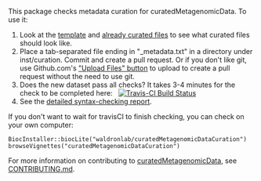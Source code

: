 This package checks metadata curation for curatedMetagenomicData. To use it:

1. Look at the [template](https://github.com/waldronlab/curatedMetagenomicDataCuration/blob/master/inst/extdata/template.csv) and [already curated files](https://github.com/waldronlab/curatedMetagenomicDataCuration/tree/master/inst/curated) to see what curated files should look like.
2. Place a tab-separated file ending in "_metadata.txt" in a directory under inst/curation. Commit and create a pull 
request.  Or if you don't like git, use Github.com's ["Upload Files" button](https://github.com/waldronlab/curatedMetagenomicDataCuration/tree/master/inst/curated) to upload to create a pull request without the need to use git.
3. Does the new dataset pass all checks? It takes 3-4 minutes for the check to be completed here: &nbsp; [![Travis-CI Build Status](https://travis-ci.org/waldronlab/curatedMetagenomicDataCuration.svg?branch=master)](https://travis-ci.org/waldronlab/curatedMetagenomicDataCuration)
4. See the [detailed syntax-checking report](https://waldronlab.github.io/curatedMetagenomicDataCuration).

If you don't want to wait for travisCI to finish checking, you can check on your own computer:

```
BiocInstaller::biocLite("waldronlab/curatedMetagenomicDataCuration")
browseVignettes("curatedMetagenomicDataCuration")
```

For more information on contributing to [curatedMetagenomicData](https://waldronlab.github.io/curatedMetagenomicData), see [CONTRIBUTING.md](https://github.com/waldronlab/curatedMetagenomicData/blob/master/CONTRIBUTING.md).
